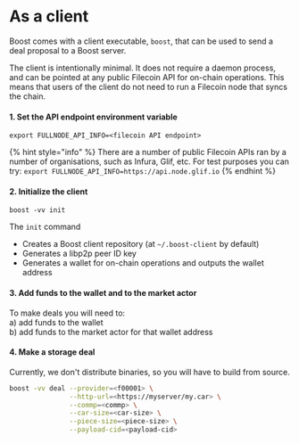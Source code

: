 # As a client

Boost comes with a client executable, `boost`, that can be used to send a deal proposal to a Boost server.

The client is intentionally minimal. It does not require a daemon process, and can be pointed at any public Filecoin API for on-chain operations. This means that users of the client do not need to run a Filecoin node that syncs the chain.

#### 1. Set the API endpoint environment variable

```
export FULLNODE_API_INFO=<filecoin API endpoint>
```

{% hint style="info" %}
There are a number of public Filecoin APIs ran by a number of organisations, such as Infura, Glif, etc. For test purposes you can try: `export FULLNODE_API_INFO=https://api.node.glif.io`
{% endhint %}

#### 2. Initialize the client

```
boost -vv init
```

The `init` command

* Creates a Boost client repository (at `~/.boost-client` by default)
* Generates a libp2p peer ID key
* Generates a wallet for on-chain operations and outputs the wallet address

#### 3. Add funds to the wallet and to the market actor

To make deals you will need to:\
a) add funds to the wallet\
b) add funds to the market actor for that wallet address

#### 4. Make a storage deal

Currently, we don't distribute binaries, so you will have to build from source.

```bash
boost -vv deal --provider=<f00001> \
               --http-url=<https://myserver/my.car> \
               --commp=<commp> \
               --car-size=<car-size> \
               --piece-size=<piece-size> \
               --payload-cid=<payload-cid>

```
